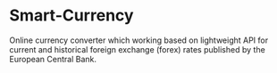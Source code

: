 # Smart-Currency
Online currency converter which working based on lightweight API for current and 
historical foreign exchange (forex) rates published by the European Central Bank.
